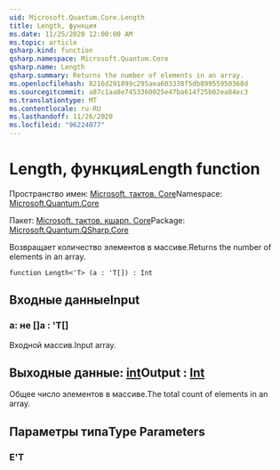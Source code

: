```yaml
---
uid: Microsoft.Quantum.Core.Length
title: Length, функция
ms.date: 11/25/2020 12:00:00 AM
ms.topic: article
qsharp.kind: function
qsharp.namespace: Microsoft.Quantum.Core
qsharp.name: Length
qsharp.summary: Returns the number of elements in an array.
ms.openlocfilehash: 8216d291899c295aea603338f5db89955950368d
ms.sourcegitcommit: a87c1aa8e7453360025e47ba614f25b02ea84ec3
ms.translationtype: MT
ms.contentlocale: ru-RU
ms.lasthandoff: 11/26/2020
ms.locfileid: "96224077"
---
```

# <a name="length-function"></a><span data-ttu-id="7e257-102">Length, функция</span><span class="sxs-lookup"><span data-stu-id="7e257-102">Length function</span></span>

<span data-ttu-id="7e257-103">Пространство имен: [Microsoft. тактов. Core](xref:Microsoft.Quantum.Core)</span><span class="sxs-lookup"><span data-stu-id="7e257-103">Namespace: [Microsoft.Quantum.Core](xref:Microsoft.Quantum.Core)</span></span>

<span data-ttu-id="7e257-104">Пакет: [Microsoft. тактов. кшарп. Core](https://nuget.org/packages/Microsoft.Quantum.QSharp.Core)</span><span class="sxs-lookup"><span data-stu-id="7e257-104">Package: [Microsoft.Quantum.QSharp.Core](https://nuget.org/packages/Microsoft.Quantum.QSharp.Core)</span></span>


<span data-ttu-id="7e257-105">Возвращает количество элементов в массиве.</span><span class="sxs-lookup"><span data-stu-id="7e257-105">Returns the number of elements in an array.</span></span>

```qsharp
function Length<'T> (a : 'T[]) : Int
```


## <a name="input"></a><span data-ttu-id="7e257-106">Входные данные</span><span class="sxs-lookup"><span data-stu-id="7e257-106">Input</span></span>

### <a name="a--t"></a><span data-ttu-id="7e257-107">a: не []</span><span class="sxs-lookup"><span data-stu-id="7e257-107">a : 'T[]</span></span>

<span data-ttu-id="7e257-108">Входной массив.</span><span class="sxs-lookup"><span data-stu-id="7e257-108">Input array.</span></span>



## <a name="output--int"></a><span data-ttu-id="7e257-109">Выходные данные: [int](xref:microsoft.quantum.lang-ref.int)</span><span class="sxs-lookup"><span data-stu-id="7e257-109">Output : [Int](xref:microsoft.quantum.lang-ref.int)</span></span>

<span data-ttu-id="7e257-110">Общее число элементов в массиве.</span><span class="sxs-lookup"><span data-stu-id="7e257-110">The total count of elements in an array.</span></span>

## <a name="type-parameters"></a><span data-ttu-id="7e257-111">Параметры типа</span><span class="sxs-lookup"><span data-stu-id="7e257-111">Type Parameters</span></span>

### <a name="t"></a><span data-ttu-id="7e257-112">Е</span><span class="sxs-lookup"><span data-stu-id="7e257-112">'T</span></span>

